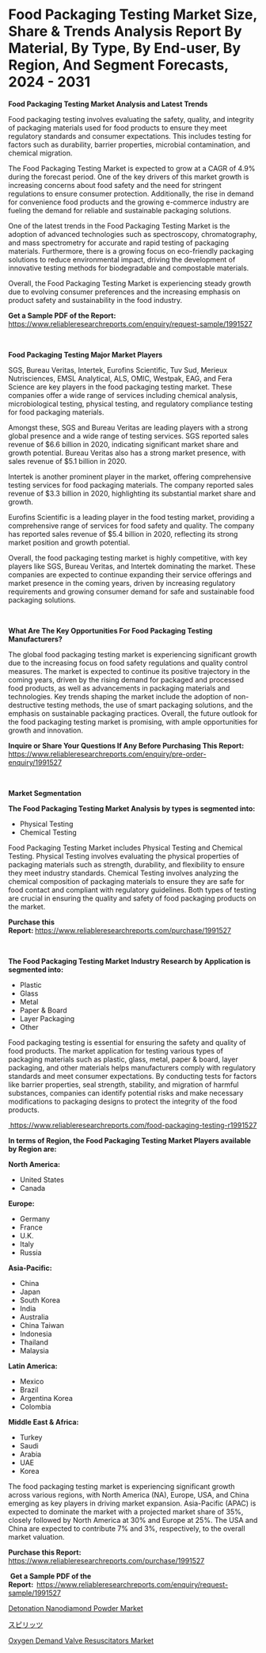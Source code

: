 <p><h1>Food Packaging Testing Market Size, Share & Trends Analysis Report By Material, By Type, By End-user, By Region, And Segment Forecasts, 2024 - 2031</h1></p><p><strong>Food Packaging Testing Market Analysis and Latest Trends</strong></p>
<p><p>Food packaging testing involves evaluating the safety, quality, and integrity of packaging materials used for food products to ensure they meet regulatory standards and consumer expectations. This includes testing for factors such as durability, barrier properties, microbial contamination, and chemical migration.</p><p>The Food Packaging Testing Market is expected to grow at a CAGR of 4.9% during the forecast period. One of the key drivers of this market growth is increasing concerns about food safety and the need for stringent regulations to ensure consumer protection. Additionally, the rise in demand for convenience food products and the growing e-commerce industry are fueling the demand for reliable and sustainable packaging solutions.</p><p>One of the latest trends in the Food Packaging Testing Market is the adoption of advanced technologies such as spectroscopy, chromatography, and mass spectrometry for accurate and rapid testing of packaging materials. Furthermore, there is a growing focus on eco-friendly packaging solutions to reduce environmental impact, driving the development of innovative testing methods for biodegradable and compostable materials.</p><p>Overall, the Food Packaging Testing Market is experiencing steady growth due to evolving consumer preferences and the increasing emphasis on product safety and sustainability in the food industry.</p></p>
<p><strong>Get a Sample PDF of the Report:&nbsp;</strong> <a href="https://www.reliableresearchreports.com/enquiry/request-sample/1991527">https://www.reliableresearchreports.com/enquiry/request-sample/1991527</a></p>
<p>&nbsp;</p>
<p><strong>Food Packaging Testing Major Market Players</strong></p>
<p><p>SGS, Bureau Veritas, Intertek, Eurofins Scientific, Tuv Sud, Merieux Nutrisciences, EMSL Analytical, ALS, OMIC, Westpak, EAG, and Fera Science are key players in the food packaging testing market. These companies offer a wide range of services including chemical analysis, microbiological testing, physical testing, and regulatory compliance testing for food packaging materials.</p><p>Amongst these, SGS and Bureau Veritas are leading players with a strong global presence and a wide range of testing services. SGS reported sales revenue of $6.6 billion in 2020, indicating significant market share and growth potential. Bureau Veritas also has a strong market presence, with sales revenue of $5.1 billion in 2020.</p><p>Intertek is another prominent player in the market, offering comprehensive testing services for food packaging materials. The company reported sales revenue of $3.3 billion in 2020, highlighting its substantial market share and growth.</p><p>Eurofins Scientific is a leading player in the food testing market, providing a comprehensive range of services for food safety and quality. The company has reported sales revenue of $5.4 billion in 2020, reflecting its strong market position and growth potential.</p><p>Overall, the food packaging testing market is highly competitive, with key players like SGS, Bureau Veritas, and Intertek dominating the market. These companies are expected to continue expanding their service offerings and market presence in the coming years, driven by increasing regulatory requirements and growing consumer demand for safe and sustainable food packaging solutions.</p></p>
<p>&nbsp;</p>
<p><strong>What Are The Key Opportunities For Food Packaging Testing Manufacturers?</strong></p>
<p><p>The global food packaging testing market is experiencing significant growth due to the increasing focus on food safety regulations and quality control measures. The market is expected to continue its positive trajectory in the coming years, driven by the rising demand for packaged and processed food products, as well as advancements in packaging materials and technologies. Key trends shaping the market include the adoption of non-destructive testing methods, the use of smart packaging solutions, and the emphasis on sustainable packaging practices. Overall, the future outlook for the food packaging testing market is promising, with ample opportunities for growth and innovation.</p></p>
<p><strong>Inquire or Share Your Questions If Any Before Purchasing This Report:</strong> <a href="https://www.reliableresearchreports.com/enquiry/pre-order-enquiry/1991527">https://www.reliableresearchreports.com/enquiry/pre-order-enquiry/1991527</a></p>
<p>&nbsp;</p>
<p><strong>Market Segmentation</strong></p>
<p><strong>The Food Packaging Testing Market Analysis by types is segmented into:</strong></p>
<p><ul><li>Physical Testing</li><li>Chemical Testing</li></ul></p>
<p><p>Food Packaging Testing Market includes Physical Testing and Chemical Testing. Physical Testing involves evaluating the physical properties of packaging materials such as strength, durability, and flexibility to ensure they meet industry standards. Chemical Testing involves analyzing the chemical composition of packaging materials to ensure they are safe for food contact and compliant with regulatory guidelines. Both types of testing are crucial in ensuring the quality and safety of food packaging products on the market.</p></p>
<p><strong>Purchase this Report:&nbsp;</strong><a href="https://www.reliableresearchreports.com/purchase/1991527">https://www.reliableresearchreports.com/purchase/1991527</a></p>
<p>&nbsp;</p>
<p><strong>The Food Packaging Testing Market Industry Research by Application is segmented into:</strong></p>
<p><ul><li>Plastic</li><li>Glass</li><li>Metal</li><li>Paper & Board</li><li>Layer Packaging</li><li>Other</li></ul></p>
<p><p>Food packaging testing is essential for ensuring the safety and quality of food products. The market application for testing various types of packaging materials such as plastic, glass, metal, paper & board, layer packaging, and other materials helps manufacturers comply with regulatory standards and meet consumer expectations. By conducting tests for factors like barrier properties, seal strength, stability, and migration of harmful substances, companies can identify potential risks and make necessary modifications to packaging designs to protect the integrity of the food products.</p></p>
<p><a href="https://www.reliableresearchreports.com/food-packaging-testing-r1991527">&nbsp;https://www.reliableresearchreports.com/food-packaging-testing-r1991527</a></p>
<p><strong>In terms of Region, the Food Packaging Testing Market Players available by Region are:</strong></p>
<p>
    <p> <strong> North America: </strong>
        <ul>
            <li>United States</li>
            <li>Canada</li>
        </ul>
        </p> 
    <p> <strong> Europe: </strong>
        <ul>
            <li>Germany</li>
            <li>France</li>
            <li>U.K.</li>
            <li>Italy</li>
            <li>Russia</li>
        </ul>
        </p> 
    <p> <strong> Asia-Pacific: </strong>
        <ul>
            <li>China</li>
            <li>Japan</li>
            <li>South Korea</li>
            <li>India</li>
            <li>Australia</li>
            <li>China Taiwan</li>
            <li>Indonesia</li>
            <li>Thailand</li>
            <li>Malaysia</li>
        </ul>
        </p> 
    <p> <strong> Latin America: </strong>
        <ul>
            <li>Mexico</li>
            <li>Brazil</li>
            <li>Argentina Korea</li>
            <li>Colombia</li>
        </ul>
        </p> 
    <p> <strong> Middle East & Africa: </strong>
        <ul>
            <li>Turkey</li>
            <li>Saudi</li>
            <li>Arabia</li>
            <li>UAE</li>
            <li>Korea</li>
        </ul>
    </p>
    </p>
<p><p>The food packaging testing market is experiencing significant growth across various regions, with North America (NA), Europe, USA, and China emerging as key players in driving market expansion. Asia-Pacific (APAC) is expected to dominate the market with a projected market share of 35%, closely followed by North America at 30% and Europe at 25%. The USA and China are expected to contribute 7% and 3%, respectively, to the overall market valuation.</p></p>
<p><strong>Purchase this Report: </strong><a href="https://www.reliableresearchreports.com/purchase/1991527">https://www.reliableresearchreports.com/purchase/1991527</a></p>
<p>&nbsp;<strong>Get a Sample PDF of the Report:&nbsp;&nbsp;</strong><a href="https://www.reliableresearchreports.com/enquiry/request-sample/1991527">https://www.reliableresearchreports.com/enquiry/request-sample/1991527</a></p>
<p><strong></strong></p>
<p><p><a href="https://issuu.com/reportprime-2/docs/detonation-nanodiamond-powder-market-size-2030.ppt">Detonation Nanodiamond Powder Market</a></p><p><a href="https://github.com/mares423/Market-Research-Report-List-1/blob/main/195263459724.md">スピリッツ</a></p><p><a href="https://view.publitas.com/reportprime-1/oxygen-demand-valve-resuscitators-market-trends-and-market-analysis-forecasted-for-period-2024-2031/">Oxygen Demand Valve Resuscitators Market</a></p></p>